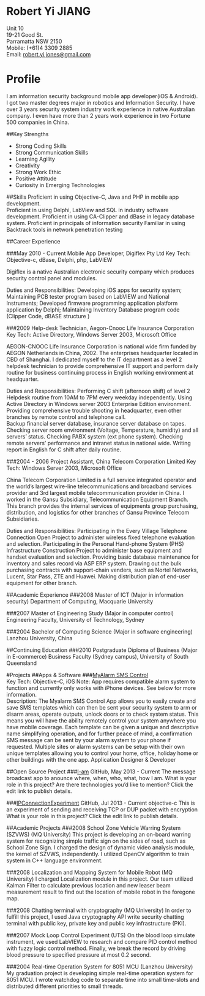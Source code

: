 
# Robert Yi JIANG

Unit 10  
19-21 Good St.  
Parramatta NSW 2150  
Mobile: (+61)4 3309 2885  
Email: robert.yi.jones@gmail.com


# Profile
I am information security background mobile app developer(iOS & Android). I got two master degrees major in robotics and Information Security. I have over 3 years security system industry work experience in native Australian company. I even have more than 2 years work experience in two Fortune 500 companies in China.
 
##Key Strengths
- Strong Coding Skills
- Strong Communication Skills
- Learning Agility  
- Creativity  
- Strong Work Ethic
- Positive Attitude
- Curiosity in Emerging Technologies
 
##Skills
Proficient in using Objective-C, Java and PHP in mobile app development.  
Proficient in using Delphi, LabView and SQL in industry software development.
Proficient in using CA-Clipper and dBase in legacy database system.
Proficient in principals of information security 
Familiar in using Backtrack tools in network penetration testing
 
##Career Experience

###May 2010 - Current   Mobile App Developer, Digiflex Pty Ltd
Key Tech: Objective-c, dBase, Delphi, php, LabVIEW

Digiflex is a native Australian electronic security company which produces security control panel and modules.

Duties and Responsibilities:
Developing iOS apps for security system;   
Maintaining PCB tester program based on LabVIEW and National Instruments;   Developed firmware programming application platform application by Delphi;   Maintaining Inventory Database program code (Clipper Code, dBASE structure )

###2009 Help-desk Technician, Aegon-Cnooc Life Insurance Corporation
Key Tech: Active Directory, Windows Server 2003, Microsoft Office

AEGON-CNOOC Life Insurance Corporation is national wide firm funded by AEGON Netherlands in China, 2002. The enterprises headquarter located in CBD of Shanghai. I dedicated myself to the IT department as a level 2 helpdesk technician to provide comprehensive IT support and perform daily routine for business continuing process in English working environment at headquarter.
 
Duties and Responsibilities:
Performing C shift (afternoon shift) of level 2 Helpdesk routine from 10AM to 7PM every weekday independently.
Using Active Directory in Windows server 2003 Enterprise Edition environment.
Providing comprehensive trouble shooting in headquarter, even other branches by remote control and telephone call.   
Backup financial server database, insurance server database on tapes.
Checking server room environment (Voltage, Temperature, humidity) and all servers’ status. Checking PABX system (ext phone system).
Checking remote servers’ performance and intranet status in national wide.
Writing report in English for C shift after daily routine.
 
###2004 - 2006 Project Assistant, China Telecom Corporation Limited
Key Tech: Windows Server 2003, Microsoft Office

China Telecom Corporation Limited is a full service integrated operator and the world’s largest wire-line telecommunications and broadband services provider and 3rd largest mobile telecommunication provider in China. I worked in the Gansu Subsidiary, Telecommunication Equipment Branch. This branch provides the internal services of equipments group purchasing, distribution, and logistics for other branches of Gansu Province Telecom Subsidiaries.
 
Duties and Responsibilities:
Participating in the Every Village Telephone Connection Open Project to administer wireless fixed telephone evaluation and selection.
Participating in the Personal Hand-phone System (PHS) Infrastructure Construction Project to administer base equipment and handset evaluation and selection.
Providing basic database maintenance for inventory and sales record via ASP ERP system.
Drawing out the bulk purchasing contracts with support-chain venders, such as Nortel Networks, Lucent, Star Pass, ZTE and Huawei.
Making distribution plan of end-user equipment for other branch.
 
##Academic Experience
###2008  Master of ICT (Major in information security)
Department of Computing, Macquarie University
 
###2007  Master of Engineering Study (Major in computer control)
Engineering Faculty, University of Technology, Sydney
 
###2004  Bachelor of Computing Science (Major in software engineering)
Lanzhou University, China
 
##Continuing Education
###2010 Postgraduate Diploma of Business (Major in E-commerce)
Business Faculty (Sydney campus), University of South Queensland

#Projects
##Apps & Software
###[MyAlarm SMS Control](https://itunes.apple.com/au/app/myalarm-sms-control/id585238523?mt=8)  
Key Tech: Objective-C, iOS 
Note: App requires compatible alarm system to function and currently only works with iPhone devices. See below for more information.  
Description: The Myalarm SMS Control App allows you to easily create and save SMS templates which can then be sent your security system to arm or disarm areas, operate outputs, unlock doors or to check system status. This means you will have the ability remotely control your system anywhere you have mobile coverage. Each template can be given a unique and descriptive name simplifying operation, and for further peace of mind, a confirmation SMS message can be sent by your alarm system to your phone if requested. Multiple sites or alarm systems can be setup with their own unique templates allowing you to control your home, office, holiday home or other buildings with the one app.
Application Designer & Developer

##Open Source Project
###[I-am](https://github.com/robert-yi-jones/I-am)
GitHub, May 2013 - Current
The message broadcast app to anounce where, when, who, what, how I am.
What is your role in this project? Are there technologies you’d like to mention? Click the edit link to publish details.
  
###[IPConnectionExperiment](https://github.com/robert-yi-jones/IPConnectionExperiment)
GitHub, Jul 2013 - Current
objective-c
This is an experiment of sending and receiving TCP or DUP packet with encryption
What is your role in this project? Click the edit link to publish details.

 
##Academic Projects
###2008 School Zone Vehicle Warring System (SZVWS) (MQ University)
This project is developing an on-board warring system for recognizing simple traffic sign on the sides of road, such as School Zone Sign.  I charged the design of dynamic video analysis module, the kernel of SZVWS, independently. I utilized OpenCV algorithm to train system in C++ language environment. 
 
###2008 Localization and Mapping System for Mobile Robot (MQ University)
I charged Localization module in this project. Our team utilized Kalman Filter to calculate previous location and new leaser beam measurement result to find out the location of mobile robot in the foregone map. 
 
###2008 Chatting terminal with cryptography (MQ University)
In order to fulfill this project, I used Java cryptography API write security chatting terminal with public key, private key and public key infrastructure (PKI).
 
###2007 Mock Loop Control Experiment (UTS)
On the blood loop simulate instrument, we used LabVIEW to research and compare PID control method with fuzzy logic control method.  Finally, we break the record by driving blood pressure to specified pressure at most 0.2 second. 
 
###2004 Real-time Operation System for 8051 MCU (Lanzhou University)
My graduation project is developing simple real-time operation system for 8051 MCU. I wrote watchdog code to separate time into small time-slots and distributed different priorities to small threads. 
 
 
 
 
